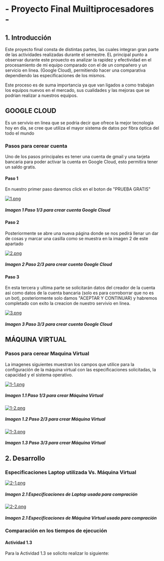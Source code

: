 # - Proyecto Final Muiltiprocesadores -
## 1. Introducción 
Este proyecto final consta de distintas partes, las cuales integran gran parte de las actividades realizadas durante el semestre.
EL principal punto a observar durante este prouecto es analizar la rapidez y efectividad en el procesamiento de mi equipo comparado con el de un compañero y un servicio en linea. (Google Cloud), permitiendo hacer una comparativa dependiendo las especificaciones de los mismos. 

Este proceso es de suma importancia ya que van ligados a como trabajan los equipos nuevos en el mercado, sus cualidades y las mejoras que se podrian realizar a nuestros equipos.

## GOOGLE CLOUD
Es un servivio en linea que se podria decir que ofrece la mejor tecnología hoy en día, se cree que utiliza el mayor sistema de datos por fibra óptica del todo el mundo  
### Pasos para cerear cuenta 
Uno de los pasos principales es tener una cuenta de gmail y una tarjeta bancaria para poder activar la cuenta en Google Cloud, esto permitira tener un saldo gratis.
#### Paso 1
En nuestro primer paso daremos click en el boton de "PRUEBA GRATIS"

[![1.png](https://i.postimg.cc/rphGC27B/1.png)](https://postimg.cc/McQjqN65)
##### Imagen 1 Paso 1/3 para crear cuenta Google Cloud

#### Paso 2
Posteriormente se abre una nueva página donde se nos pedirá llenar un dar de cosas y marcar una casilla como se muestra en la imagen 2 de este apartado

[![2.png](https://i.postimg.cc/JnGNpdLG/2.png)](https://postimg.cc/ftQSLCkN)
##### Imagen 2 Paso 2/3 para crear cuenta Google Cloud

#### Paso 3
En esta tercera y ultima parte se solicitarán datos del creador de la cuenta asi como datos de la cuenta bancaria (solo es para corroborrar que no es un bot), posteriormente solo damos "ACEPTAR Y CONTINUAR) y habremos completado con exito la creacion de nuestro servivio en linea.

[![3.png](https://i.postimg.cc/Ss3W37SV/3.png)](https://postimg.cc/JD3DBXBB)
##### Imagen 3 Paso 3/3 para crear cuenta Google Cloud

## MÁQUINA VIRTUAL
### Pasos para cerear Maquina Virtual
La imagenes siguientes muestran los campos que utilice para la configuración de la máquina virtual con las especificaciones solicitadas, la capacidad y el sistema operativo.

[![1-1.png](https://i.postimg.cc/CKQRvhJV/1-1.png)](https://postimg.cc/DW1f0KtC)
##### Imagen 1.1 Paso 1/3 para crear Máquina Virtual

[![1-2.png](https://i.postimg.cc/1XxfQvLC/1-2.png)](https://postimg.cc/Pp4tbQfY)
##### Imagen 1.2 Paso 2/3 para crear Máquina Virtual

[![1-3.png](https://i.postimg.cc/tJh7ChbX/1-3.png)](https://postimg.cc/fSRM8SkF)
##### Imagen 1.3 Paso 3/3 para crear Máquina Virtual

## 2. Desarrollo


### Especificaciones Laptop utilizada Vs. Máquina Virtual 

[![2-1.png](https://i.postimg.cc/ZnCtwmfX/2-1.png)](https://postimg.cc/N2qz03vx)
##### Imagen 2.1 Especificaciones de Laptop usada para compración


[![2-2.png](https://i.postimg.cc/Fz8tq68z/2-2.png)](https://postimg.cc/zHCPHxJY)
##### Imagen 2.1 Especificaciones de Máquina Virtual usada para compración

### Comparación en los tiempos de ejecución 
#### Actividad 1.3
Para la Actividad 1.3 se solicito realizar lo siguiente:

